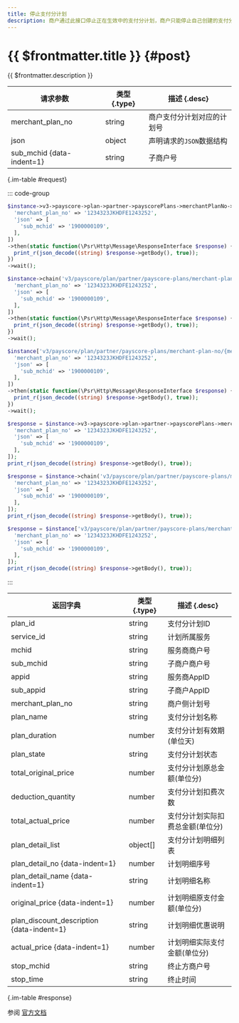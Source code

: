 ```yaml
---
title: 停止支付分计划
description: 商户通过此接口停止正在生效中的支付分计划，商户只能停止自己创建的支付分计划。
---
```


# {{ $frontmatter.title }} {#post}

{{ $frontmatter.description }}

| 请求参数 | 类型 {.type} | 描述 {.desc}
| --- | --- | ---
| merchant_plan_no | string | 商户支付分计划对应的计划号
| json | object | 声明请求的`JSON`数据结构
| sub_mchid {data-indent=1} | string | 子商户号

{.im-table #request}

::: code-group

```php [异步纯链式]
$instance->v3->payscore->plan->partner->payscorePlans->merchantPlanNo->_merchant_plan_no_->stop->postAsync([
  'merchant_plan_no' => '1234323JKHDFE1243252',
  'json' => [
    'sub_mchid' => '1900000109',
  ],
])
->then(static function(\Psr\Http\Message\ResponseInterface $response) {
  print_r(json_decode((string) $response->getBody(), true));
})
->wait();
```

```php [异步声明式]
$instance->chain('v3/payscore/plan/partner/payscore-plans/merchant-plan-no/{merchant_plan_no}/stop')->postAsync([
  'merchant_plan_no' => '1234323JKHDFE1243252',
  'json' => [
    'sub_mchid' => '1900000109',
  ],
])
->then(static function(\Psr\Http\Message\ResponseInterface $response) {
  print_r(json_decode((string) $response->getBody(), true));
})
->wait();
```

```php [异步属性式]
$instance['v3/payscore/plan/partner/payscore-plans/merchant-plan-no/{merchant_plan_no}/stop']->postAsync([
  'merchant_plan_no' => '1234323JKHDFE1243252',
  'json' => [
    'sub_mchid' => '1900000109',
  ],
])
->then(static function(\Psr\Http\Message\ResponseInterface $response) {
  print_r(json_decode((string) $response->getBody(), true));
})
->wait();
```

```php [同步纯链式]
$response = $instance->v3->payscore->plan->partner->payscorePlans->merchantPlanNo->_merchant_plan_no_->stop->post([
  'merchant_plan_no' => '1234323JKHDFE1243252',
  'json' => [
    'sub_mchid' => '1900000109',
  ],
]);
print_r(json_decode((string) $response->getBody(), true));
```

```php [同步声明式]
$response = $instance->chain('v3/payscore/plan/partner/payscore-plans/merchant-plan-no/{merchant_plan_no}/stop')->post([
  'merchant_plan_no' => '1234323JKHDFE1243252',
  'json' => [
    'sub_mchid' => '1900000109',
  ],
]);
print_r(json_decode((string) $response->getBody(), true));
```

```php [同步属性式]
$response = $instance['v3/payscore/plan/partner/payscore-plans/merchant-plan-no/{merchant_plan_no}/stop']->post([
  'merchant_plan_no' => '1234323JKHDFE1243252',
  'json' => [
    'sub_mchid' => '1900000109',
  ],
]);
print_r(json_decode((string) $response->getBody(), true));
```

:::

| 返回字典 | 类型 {.type} | 描述 {.desc}
| --- | --- | ---
| plan_id | string | 支付分计划ID
| service_id | string | 计划所属服务
| mchid | string | 服务商商户号
| sub_mchid | string | 子商户商户号
| appid | string | 服务商AppID
| sub_appid | string | 子商户AppID
| merchant_plan_no | string | 商户侧计划号
| plan_name | string | 支付分计划名称
| plan_duration | number | 支付分计划有效期(单位天)
| plan_state | string | 支付分计划状态
| total_original_price | number | 支付分计划原总金额(单位分)
| deduction_quantity | number | 支付分计划扣费次数
| total_actual_price | number | 支付分计划实际扣费总金额(单位分)
| plan_detail_list | object[] | 支付分计划明细列表
| plan_detail_no {data-indent=1} | number | 计划明细序号
| plan_detail_name {data-indent=1} | string | 计划明细名称
| original_price {data-indent=1} | number | 计划明细原支付金额(单位分)
| plan_discount_description {data-indent=1} | string | 计划明细优惠说明
| actual_price {data-indent=1} | number | 计划明细实际支付金额(单位分)
| stop_mchid | string | 终止方商户号
| stop_time | string | 终止时间

{.im-table #response}

参阅 [官方文档](https://pay.weixin.qq.com/docs/partner/apis/partner-payscore-plan/partner-pay-score-plan/stop-partner-pay-score-plan.html)
